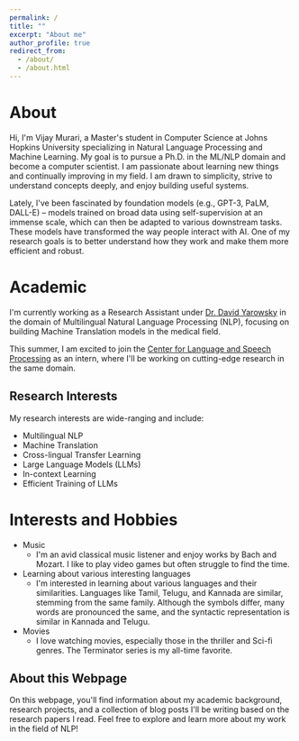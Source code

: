 ```yaml
---
permalink: /
title: ""
excerpt: "About me"
author_profile: true
redirect_from: 
  - /about/
  - /about.html
---
```


# About

Hi, I'm Vijay Murari, a Master's student in Computer Science at Johns Hopkins University specializing in Natural Language Processing and Machine Learning. My goal is to pursue a Ph.D. in the ML/NLP domain and become a computer scientist. I am passionate about learning new things and continually improving in my field. I am drawn to simplicity, strive to understand concepts deeply, and enjoy building useful systems.

Lately, I've been fascinated by foundation models (e.g., GPT-3, PaLM, DALL-E) – models trained on broad data using self-supervision at an immense scale, which can then be adapted to various downstream tasks. These models have transformed the way people interact with AI. One of my research goals is to better understand how they work and make them more efficient and robust.

# Academic
I'm currently working as a Research Assistant under [Dr. David Yarowsky](https://www.cs.jhu.edu/~yarowsky/) in the domain of Multilingual Natural Language Processing (NLP), focusing on building Machine Translation models in the medical field.

This summer, I am excited to join the [Center for Language and Speech Processing](https://www.clsp.jhu.edu/) as an intern, where I'll be working on cutting-edge research in the same domain.

## Research Interests

My research interests are wide-ranging and include:

- Multilingual NLP
- Machine Translation
- Cross-lingual Transfer Learning
- Large Language Models (LLMs)
- In-context Learning
- Efficient Training of LLMs

# Interests and Hobbies
- Music
  - I'm an avid classical music listener and enjoy works by Bach and Mozart. I like to play video games but often struggle to find the time.
- Learning about various interesting languages
  - I'm interested in learning about various languages and their similarities. Languages like Tamil, Telugu, and Kannada are similar, stemming from the same family. Although the symbols differ, many words are pronounced the same, and the syntactic representation is similar in Kannada and Telugu.
- Movies
  - I love watching movies, especially those in the thriller and Sci-fi genres. The Terminator series is my all-time favorite.

## About this Webpage

On this webpage, you'll find information about my academic background, research projects, and a collection of blog posts I'll be writing based on the research papers I read. Feel free to explore and learn more about my work in the field of NLP!
